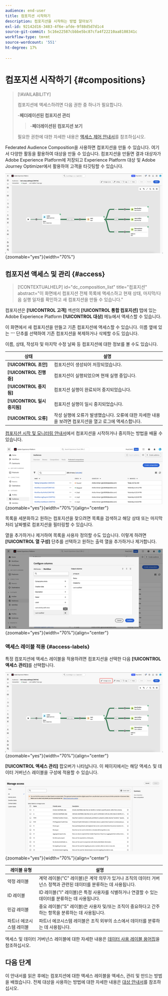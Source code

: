```yaml
---
audience: end-user
title: 컴포지션 시작하기
description: 컴포지션을 시작하는 방법 알아보기
exl-id: 92142d16-3483-4f6e-afde-9f88d5d7d1c4
source-git-commit: 5c16e22587cbbbe5bc87cfa4f22210aa8108341c
workflow-type: tm+mt
source-wordcount: '551'
ht-degree: 17%

---
```


# 컴포지션 시작하기 {#compositions}

>[!AVAILABILITY]
>
>컴포지션에 액세스하려면 다음 권한 중 하나가 필요합니다.
>
>-**페더레이션된 컴포지션 관리**
>>-**페더레이션된 컴포지션 보기**
>
>필요한 권한에 대한 자세한 내용은 [액세스 제어 안내서](/help/governance-privacy-security/access-control.md)를 참조하십시오.

Federated Audience Composition을 사용하면 컴포지션을 만들 수 있습니다. 여기서 다양한 활동을 활용하여 대상을 만들 수 있습니다. 컴포지션을 만들면 결과 대상자가 Adobe Experience Platform에 저장되고 Experience Platform 대상 및 Adobe Journey Optimizer에서 활용하여 고객을 타깃팅할 수 있습니다.

![샘플 컴포지션 워크플로가 Federated Audience Composition 내에 표시됩니다.](assets/gs-compositions/composition-example.png){zoomable="yes"}{width="70%"}

## 컴포지션 액세스 및 관리 {#access}

>[!CONTEXTUALHELP]
>id="dc_composition_list"
>title="컴포지션"
>abstract="이 화면에서 컴포지션 전체 목록에 액세스하고 현재 상태, 마지막/다음 실행 일자를 확인하고 새 컴포지션을 만들 수 있습니다."

컴포지션은 **[!UICONTROL 고객]** 섹션의 **[!UICONTROL 통합 컴포지션]** 탭에 있는 Adobe Experience Platform **[!UICONTROL 대상]** 메뉴에서 액세스할 수 있습니다.

이 화면에서 새 컴포지션을 만들고 기존 컴포지션에 액세스할 수 있습니다. 이름 옆에 있는 ![줄임표](/help/assets/icons/more.png) 단추를 선택하여 기존 컴포지션을 복제하거나 삭제할 수도 있습니다.

이름, 상태, 작성자 및 마지막 수정 날짜 등 컴포지션에 대한 정보를 볼 수도 있습니다.

| 상태 | 설명 |
| ------ | ----------- |
| **[!UICONTROL 초안]** | 컴포지션이 생성되어 저장되었습니다. |
| **[!UICONTROL 진행 중]** | 컴포지션이 실행되었으며 현재 실행 중입니다. |
| **[!UICONTROL 중지됨]** | 컴포지션 실행이 완료되어 중지되었습니다. |
| **[!UICONTROL 일시 중지됨]** | 컴포지션 실행이 일시 중지되었습니다. |
| **[!UICONTROL 오류]** | 작성 실행에 오류가 발생했습니다. 오류에 대한 자세한 내용을 보려면 컴포지션을 열고 로그에 액세스합니다. |

[컴포지션 시작 및 모니터링 안내서](./start-monitor-composition.md)에서 컴포지션을 시작하거나 중지하는 방법을 배울 수 있습니다.

![사용 가능한 컴포지션 목록이 표시됩니다.](assets/gs-compositions/compositions-list.png){zoomable="yes"}{width="70%"}{align="center"}

목록을 세분화하고 원하는 컴포지션을 찾으려면 목록을 검색하고 해당 상태 또는 마지막 처리 날짜별로 컴포지션을 필터링할 수 있습니다.

열을 추가하거나 제거하여 목록을 사용자 정의할 수도 있습니다. 이렇게 하려면 **[!UICONTROL 열 구성]** 단추를 선택하고 원하는 출력 열을 추가하거나 제거합니다.

![컴포지션 찾아보기 페이지에 추가할 수 있는 사용 가능한 열 목록이 표시됩니다.](assets/gs-compositions/compositions-columns.png){zoomable="yes"}{width="70%"}{align="center"}

### 액세스 레이블 적용 {#access-labels}

특정 컴포지션에 액세스 레이블을 적용하려면 컴포지션을 선택한 다음 **[!UICONTROL 액세스 관리]**&#x200B;를 선택합니다.

![컴포지션 캔버스 내에서 &quot;액세스 관리&quot; 단추가 강조 표시됩니다.](assets/gs-compositions/select-manage-access.png){zoomable="yes"}{width="70%"}{align="center"}

**[!UICONTROL 액세스 관리]** 팝오버가 나타납니다. 이 페이지에서는 해당 액세스 및 데이터 거버넌스 레이블을 구성에 적용할 수 있습니다.

![액세스 관리 팝오버가 표시됩니다. 이 목록에는 컴포지션에 적용할 수 있는 모든 레이블 목록이 표시됩니다.](assets/gs-compositions/manage-access.png){zoomable="yes"}{width="70%"}{align="center"}

| 레이블 유형 | 설명 |
| ---------- | ----------- |
| 약정 레이블 | 계약 레이블(&quot;C&quot; 레이블)은 계약 의무가 있거나 조직의 데이터 거버넌스 정책과 관련된 데이터를 분류하는 데 사용됩니다. |
| ID 레이블 | ID 레이블(&quot;I&quot; 레이블)은 특정 사용자를 식별하거나 연결할 수 있는 데이터를 분류하는 데 사용됩니다. |
| 민감 레이블 | 중요 레이블(&quot;S&quot; 레이블)은 사용자 및/또는 조직이 중요하다고 간주하는 항목을 분류하는 데 사용됩니다. |
| 파트너 에코시스템 레이블 | 파트너 에코시스템 레이블은 조직 외부의 소스에서 데이터를 분류하는 데 사용됩니다. |

액세스 및 데이터 거버넌스 레이블에 대한 자세한 내용은 [데이터 사용 레이블 용어집](https://experienceleague.adobe.com/en/docs/experience-platform/data-governance/labels/reference)을 참조하십시오.

## 다음 단계

이 안내서를 읽은 후에는 컴포지션에 대한 액세스 레이블을 액세스, 관리 및 만드는 방법을 배웠습니다. 전체 대상을 사용하는 방법에 대한 자세한 내용은 [대상 안내서](../start/audiences.md)를 참조하십시오.

